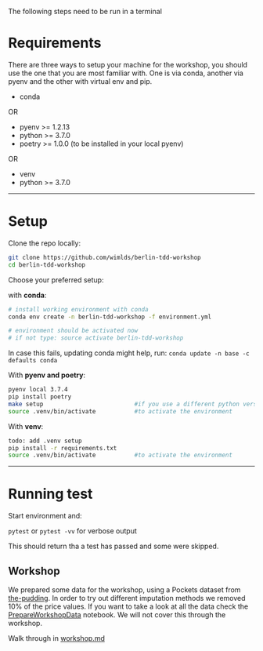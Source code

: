The following steps need to be run in a terminal

# Requirements

There are three ways to setup your machine for the workshop, you should use the one that you are most familiar with. One is via conda, another via pyenv and the other with virtual env and pip.

- conda

OR

- pyenv >= 1.2.13
- python >= 3.7.0
- poetry >= 1.0.0 (to be installed in your local pyenv)

OR

- venv
- python >= 3.7.0

---

# Setup

Clone the repo locally:

```bash script
git clone https://github.com/wimlds/berlin-tdd-workshop
cd berlin-tdd-workshop
```

Choose your preferred setup:

with **conda**:

```bash script
# install working environment with conda
conda env create -n berlin-tdd-workshop -f environment.yml

# environment should be activated now
# if not type: source activate berlin-tdd-workshop
```

In case this fails, updating conda might help, run: `conda update -n base -c defaults conda`

With **pyenv and poetry**:

```bash script
pyenv local 3.7.4
pip install poetry
make setup                          #if you use a different python version update that in pyproject.toml
source .venv/bin/activate           #to activate the environment
```

With **venv**:

```bash script
todo: add .venv setup
pip install -r requirements.txt
source .venv/bin/activate           #to activate the environment
```

---

# Running test

Start environment and:

`pytest` or `pytest -vv` for verbose output

This should return tha a test has passed and some were skipped.

## Workshop

We prepared some data for the workshop, using a Pockets dataset from [the-pudding](https://github.com/the-pudding/). In order to try out different imputation methods we removed 10% of the price values. If you want to take a look at all the data check the [PrepareWorkshopData](PrepareWorkshopData.ipynb) notebook. We will not cover this through the workshop.

Walk through in [workshop.md](workshop.md)
